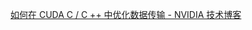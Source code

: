 [如何在 CUDA C / C ++ 中优化数据传输 - NVIDIA 技术博客](https://developer.nvidia.com/zh-cn/blog/how-optimize-data-transfers-cuda-cc/)